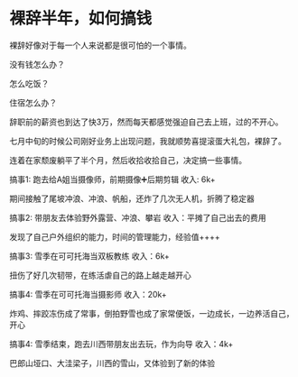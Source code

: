 # 裸辞半年，如何搞钱

裸辞好像对于每一个人来说都是很可怕的一个事情。

没有钱怎么办？

怎么吃饭？

住宿怎么办？

辞职前的薪资也到达了快3万，然而每天都感觉强迫自己去上班，过的不开心。

七月中旬的时候公司刚好业务上出现问题，我就顺势喜提滚蛋大礼包，裸辞了。

连着在家颓废躺平了半个月，然后收拾收拾自己，决定搞一些事情。


搞事1: 跑去给A姐当摄像师，前期摄像➕后期剪辑 收入: 6k+

期间接触了尾坡冲浪、冲浪、帆船，还炸了几次无人机，折腾了稳定器

搞事2: 带朋友去体验野外露营、冲浪、攀岩 收入：平摊了自己出去的费用

发现了自己户外组织的能力，时间的管理能力，经验值++++

搞事3: 雪季在可可托海当双板教练 收入：6k+

扭伤了好几次韧带，在练活虐自己的路上越走越开心

搞事4: 雪季在可可托海当摄影师 收入：20k+

炸鸡、摔跤冻伤成了常事，倒拍野雪也成了家常便饭，一边成长，一边养活自己，开心

搞事4: 雪季结束，跑去川西带朋友出去玩，作为向导 收入：4k+

巴郎山垭口、大洼梁子，川西的雪山，又体验到了新的体验